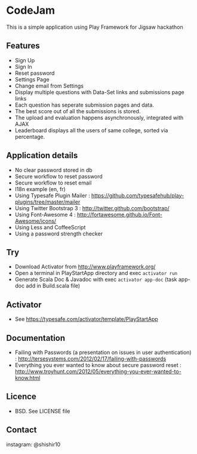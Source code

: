 # CodeJam

This is a simple application using Play Framework for Jigsaw hackathon

## Features
* Sign Up
* Sign In
* Reset password
* Settings Page
* Change email from Settings
* Display multiple questions with Data-Set links and submissions page links
* Each question has seperate submission pages and data.
* The best score out of all the submissions is stored.
* The upload and evaluation happens asynchronously, integrated with AJAX
* Leaderboard displays all the users of same college, sorted via percentage.

## Application details
* No clear password stored in db
* Secure workflow to reset password
* Secure workflow to reset email
* I18n example (en, fr)
* Using Typesafe Plugin Mailer : https://github.com/typesafehub/play-plugins/tree/master/mailer
* Using Twitter Bootstrap 3 : http://twitter.github.com/bootstrap/
* Using Font-Awesome 4 : http://fortawesome.github.io/Font-Awesome/icons/
* Using Less and CoffeeScript
* Using a password strength checker

## Try
* Download Activator from http://www.playframework.org/
* Open a terminal in PlayStartApp directory and exec `activator run`
* Generate Scala Doc & Javadoc with exec `activator app-doc` (task app-doc add in Build.scala file)

## Activator
* See https://typesafe.com/activator/template/PlayStartApp

## Documentation
* Failing with Passwords (a presentation on issues in user authentication) : http://tersesystems.com/2012/02/17/failing-with-passwords
* Everything you ever wanted to know about secure password reset : http://www.troyhunt.com/2012/05/everything-you-ever-wanted-to-know.html

## Licence
* BSD. See LICENSE file

## Contact
instagram: @shishir10
